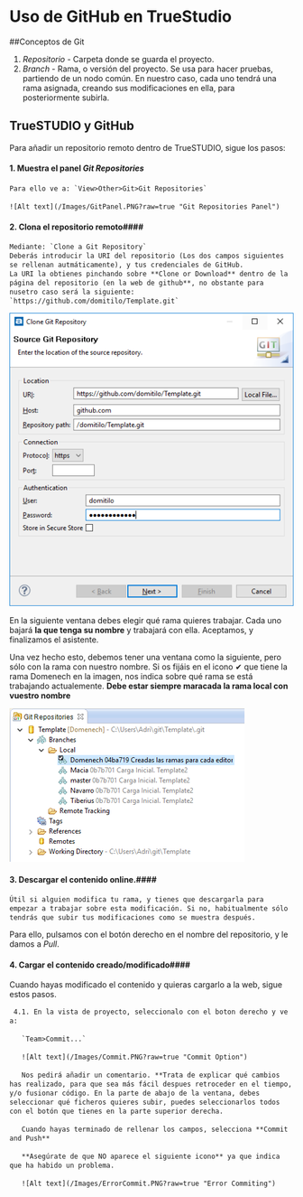 # Uso de GitHub en TrueStudio

##Conceptos de Git
1. *Repositorio* - Carpeta donde se guarda el proyecto.
2. *Branch* - Rama, o versión del proyecto. Se usa para hacer pruebas, partiendo de un nodo común. En nuestro caso, cada uno tendrá una rama asignada, creando sus modificaciones en ella, para posteriormente subirla.

## TrueSTUDIO y GitHub
Para añadir un repositorio remoto dentro de TrueSTUDIO, sigue los pasos:

#### 1. Muestra el panel *Git Repositories* #### 
    Para ello ve a: `View>Other>Git>Git Repositories` 
    
    ![Alt text](/Images/GitPanel.PNG?raw=true "Git Repositories Panel") 

#### 2. Clona el repositorio remoto####
    Mediante: `Clone a Git Repository`
    Deberás introducir la URI del repositorio (Los dos campos siguientes se rellenan autmáticamente), y tus credenciales de GitHub.
    La URI la obtienes pinchando sobre **Clone or Download** dentro de la página del repositorio (en la web de github**, no obstante para nusetro caso será la siguiente: `https://github.com/domitilo/Template.git`

   ![Alt text](/Images/CloneRepository.PNG?raw=true "Clone Repository") 
   
   En la siguiente ventana debes elegir qué rama quieres trabajar. Cada uno bajará **la que tenga su nombre** y trabajará con ella.
   Aceptamos, y finalizamos el asistente.
   
   Una vez hecho esto, debemos tener una ventana como la siguiente, pero sólo con la rama con nuestro nombre. Si os fijáis en el icono ✔ que tiene la rama Domenech en la imagen, nos indica sobre qué rama se está trabajando actualemente.
   **Debe estar siempre maracada la rama local con vuestro nombre**
   
   ![Alt text](/Images/RepositoriesView.PNG?raw=true "Git Repositories Panel") 

#### 3. Descargar el contenido online.####
    Útil si alguien modifica tu rama, y tienes que descargarla para empezar a trabajar sobre esta modificación. Si no, habitualmente sólo tendrás que subir tus modificaciones como se muestra después.
   Para ello, pulsamos con el botón derecho en el nombre del repositorio, y le damos a *Pull*.

#### 4. Cargar el contenido creado/modificado####

   Cuando hayas modificado el contenido y quieras cargarlo a la web, sigue estos pasos.
   
     4.1. En la vista de proyecto, seleccionalo con el boton derecho y ve a:
     
       `Team>Commit...`
       
       ![Alt text](/Images/Commit.PNG?raw=true "Commit Option") 
       
       Nos pedirá añadir un comentario. **Trata de explicar qué cambios has realizado, para que sea más fácil despues retroceder en el tiempo, y/o fusionar código. En la parte de abajo de la ventana, debes seleccionar qué ficheros quieres subir, puedes seleccionarlos todos con el botón que tienes en la parte superior derecha.
       
       Cuando hayas terminado de rellenar los campos, selecciona **Commit and Push**
       
       **Asegúrate de que NO aparece el siguiente icono** ya que indica que ha habido un problema.
       
       ![Alt text](/Images/ErrorCommit.PNG?raw=true "Error Commiting") 
       
       
